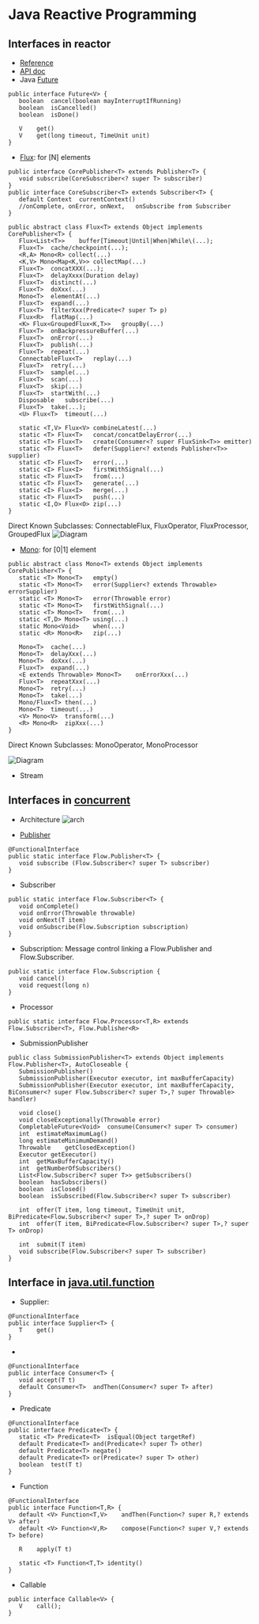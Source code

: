 # Java Reactive Programming

## Interfaces in reactor
- [Reference](https://projectreactor.io/docs/core/release/reference/)
- [API doc](https://projectreactor.io/docs/core/release/api/overview-summary.html)
- Java [Future](https://docs.oracle.com/javase/7/docs/api/java/util/concurrent/Future.html)
```
public interface Future<V> {
   boolean	cancel(boolean mayInterruptIfRunning)
   boolean	isCancelled()
   boolean	isDone()   

   V	get()
   V	get(long timeout, TimeUnit unit)
}
```
- [Flux](https://projectreactor.io/docs/core/release/api/reactor/core/publisher/Flux.html): for [N] elements
```
public interface CorePublisher<T> extends Publisher<T> {
   void	subscribe(CoreSubscriber<? super T> subscriber)
}
public interface CoreSubscriber<T> extends Subscriber<T> {
   default Context	currentContext()
   //onComplete, onError, onNext,	onSubscribe from Subscriber
}

public abstract class Flux<T> extends Object implements CorePublisher<T> {
   Flux<List<T>>	buffer[Timeout|Until|When|While\(...);
   Flux<T>	cache/checkpoint(...);
   <R,A> Mono<R> collect(...)
   <K,V> Mono<Map<K,V>>	collectMap(...)
   Flux<T>	concatXXX(...);
   Flux<T>	delayXxxx(Duration delay)
   Flux<T>	distinct(...)
   Flux<T>	doXxx(...)
   Mono<T>	elementAt(...)
   Flux<T>	expand(...)
   Flux<T>	filterXxx(Predicate<? super T> p)
   Flux<R>	flatMap(...)
   <K> Flux<GroupedFlux<K,T>>	groupBy(...)
   Flux<T>	onBackpressureBuffer(...)
   Flux<T>	onError(...)   
   Flux<T>	publish(...)
   Flux<T>	repeat(...)
   ConnectableFlux<T>	replay(...)
   Flux<T>	retry(...)
   Flux<T>	sample(...)
   Flux<T>	scan(...)
   Flux<T>	skip(...)
   Flux<T>	startWith(...)
   Disposable	subscribe(...)
   Flux<T>	take(...);
   <U> Flux<T>	timeout(...)
   
   static <T,V> Flux<V>	combineLatest(...)
   static <T> Flux<T>	concat/concatDelayError(...)
   static <T> Flux<T>	create(Consumer<? super FluxSink<T>> emitter)
   static <T> Flux<T>	defer(Supplier<? extends Publisher<T>> supplier)
   static <T> Flux<T>	error(...)
   static <I> Flux<I>	firstWithSignal(...)
   static <T> Flux<T>	from(...)
   static <T> Flux<T>	generate(...)
   static <I> Flux<I>	merge(...)
   static <T> Flux<T>	push(...)
   static <I,O> Flux<O>	zip(...)
}
```
Direct Known Subclasses: ConnectableFlux, FluxOperator, FluxProcessor, GroupedFlux
![Diagram](https://projectreactor.io/docs/core/release/api/reactor/core/publisher/doc-files/marbles/flux.svg)

- [Mono](https://projectreactor.io/docs/core/release/api/reactor/core/publisher/Mono.html): for [0|1] element
```
public abstract class Mono<T> extends Object implements CorePublisher<T> {
   static <T> Mono<T>	empty()
   static <T> Mono<T>	error(Supplier<? extends Throwable> errorSupplier)
   static <T> Mono<T>	error(Throwable error)
   static <T> Mono<T>	firstWithSignal(...)
   static <T> Mono<T>	from(...)
   static <T,D> Mono<T>	using(...)
   static Mono<Void>	when(...)
   static <R> Mono<R>	zip(...)
  
   Mono<T>	cache(...)
   Mono<T>	delayXxx(...)
   Mono<T>	doXxx(...)
   Flux<T>	expand(...) 
   <E extends Throwable> Mono<T>	onErrorXxx(...)
   Flux<T>	repeatXxx(...)
   Mono<T>	retry(...)
   Mono<T>	take(...)
   Mono/Flux<T>	then(...)
   Mono<T>	timeout(...)
   <V> Mono<V>	transform(...)
   <R> Mono<R>	zipXxx(...)
}
```
Direct Known Subclasses: MonoOperator, MonoProcessor

![Diagram](https://projectreactor.io/docs/core/release/api/reactor/core/publisher/doc-files/marbles/mono.svg)



- Stream

## Interfaces in [concurrent](https://docs.oracle.com/javase/9/docs/api/java/util/concurrent/package-summary.html)
- Architecture 
![arch](https://drek4537l1klr.cloudfront.net/urma2/Figures/17fig03_alt.jpg)

- [Publisher](https://docs.oracle.com/javase/9/docs/api/java/util/concurrent/Flow.Publisher.html)
```
@FunctionalInterface
public static interface Flow.Publisher<T> {
   void	subscribe (Flow.Subscriber<? super T> subscriber)
}
```
- Subscriber
```
public static interface Flow.Subscriber<T> {
   void	onComplete()	
   void	onError(Throwable throwable)	
   void	onNext(T item)	
   void	onSubscribe(Flow.Subscription subscription)
}   
```
- Subscription: Message control linking a Flow.Publisher and Flow.Subscriber.
```
public static interface Flow.Subscription {
   void	cancel()	
   void	request(long n)
}  
```
-  Processor
```
public static interface Flow.Processor<T,R> extends Flow.Subscriber<T>, Flow.Publisher<R>
```
- SubmissionPublisher
```
public class SubmissionPublisher<T> extends Object implements Flow.Publisher<T>, AutoCloseable {
   SubmissionPublisher()	
   SubmissionPublisher(Executor executor, int maxBufferCapacity)	
   SubmissionPublisher(Executor executor, int maxBufferCapacity, BiConsumer<? super Flow.Subscriber<? super T>,? super Throwable> handler)

   void	close()	
   void	closeExceptionally(Throwable error)	
   CompletableFuture<Void>	consume(Consumer<? super T> consumer)	
   int	estimateMaximumLag()	
   long	estimateMinimumDemand()	
   Throwable	getClosedException()	
   Executor	getExecutor()	
   int	getMaxBufferCapacity()	
   int	getNumberOfSubscribers()	
   List<Flow.Subscriber<? super T>>	getSubscribers()	
   boolean	hasSubscribers()	
   boolean	isClosed()	
   boolean	isSubscribed(Flow.Subscriber<? super T> subscriber)	
   
   int	offer(T item, long timeout, TimeUnit unit, BiPredicate<Flow.Subscriber<? super T>,? super T> onDrop)	
   int	offer(T item, BiPredicate<Flow.Subscriber<? super T>,? super T> onDrop)	
   
   int	submit(T item)	
   void	subscribe(Flow.Subscriber<? super T> subscriber)
}
```

## Interface in [java.util.function]()
- Supplier:
```
@FunctionalInterface
public interface Supplier<T> {
   T	get()
}
```
- 
```
@FunctionalInterface
public interface Consumer<T> {
   void	accept(T t)
   default Consumer<T>	andThen(Consumer<? super T> after)
}
```
- Predicate
```
@FunctionalInterface
public interface Predicate<T> {
   static <T> Predicate<T>	isEqual(Object targetRef)
   default Predicate<T>	and(Predicate<? super T> other)
   default Predicate<T>	negate()
   default Predicate<T>	or(Predicate<? super T> other)
   boolean	test(T t)
}
```
- Function
```
@FunctionalInterface
public interface Function<T,R> {
   default <V> Function<T,V>	andThen(Function<? super R,? extends V> after)
   default <V> Function<V,R>	compose(Function<? super V,? extends T> before)
   
   R	apply(T t)

   static <T> Function<T,T>	identity()
}
```
- Callable
```
public interface Callable<V> {
   V	call();
}
```
